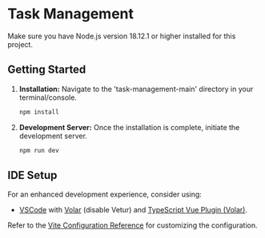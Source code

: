 # Task Management

Make sure you have Node.js version 18.12.1 or higher installed for this project.

## Getting Started

1. **Installation:** Navigate to the 'task-management-main' directory in your terminal/console.
    ```sh
    npm install
    ```

2. **Development Server:** Once the installation is complete, initiate the development server.
    ```sh
    npm run dev
    ```

## IDE Setup

For an enhanced development experience, consider using:

- [VSCode](https://code.visualstudio.com/) with [Volar](https://marketplace.visualstudio.com/items?itemName=Vue.volar) (disable Vetur) and [TypeScript Vue Plugin (Volar)](https://marketplace.visualstudio.com/items?itemName=Vue.vscode-typescript-vue-plugin).

Refer to the [Vite Configuration Reference](https://vitejs.dev/config/) for customizing the configuration.
